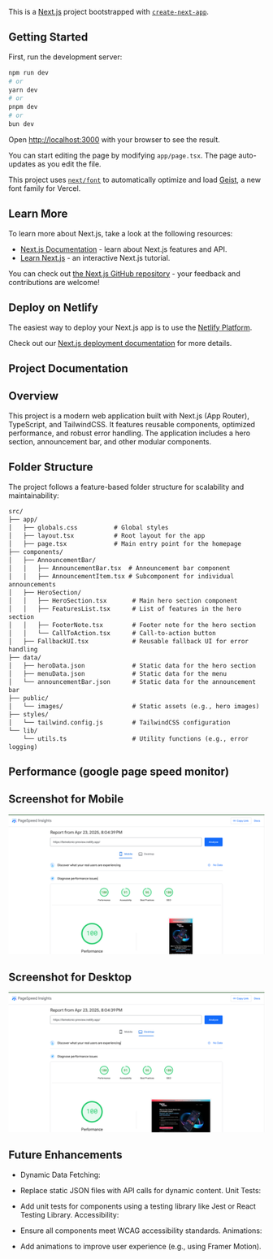 This is a [Next.js](https://nextjs.org) project bootstrapped with [`create-next-app`](https://nextjs.org/docs/app/api-reference/cli/create-next-app).

## Getting Started

First, run the development server:

```bash
npm run dev
# or
yarn dev
# or
pnpm dev
# or
bun dev
```

Open [http://localhost:3000](http://localhost:3000) with your browser to see the result.

You can start editing the page by modifying `app/page.tsx`. The page auto-updates as you edit the file.

This project uses [`next/font`](https://nextjs.org/docs/app/building-your-application/optimizing/fonts) to automatically optimize and load [Geist](https://vercel.com/font), a new font family for Vercel.

## Learn More

To learn more about Next.js, take a look at the following resources:

- [Next.js Documentation](https://nextjs.org/docs) - learn about Next.js features and API.
- [Learn Next.js](https://nextjs.org/learn) - an interactive Next.js tutorial.

You can check out [the Next.js GitHub repository](https://github.com/vercel/next.js) - your feedback and contributions are welcome!

## Deploy on Netlify

The easiest way to deploy your Next.js app is to use the [Netlify Platform](https://docs.netlify.com/).

Check out our [Next.js deployment documentation](https://nextjs.org/docs/app/building-your-application/deploying) for more details.

## Project Documentation

## Overview

This project is a modern web application built with Next.js (App Router), TypeScript, and TailwindCSS. It features reusable components, optimized performance, and robust error handling. The application includes a hero section, announcement bar, and other modular components.

## Folder Structure

The project follows a feature-based folder structure for scalability and maintainability:

```
src/
├── app/
│   ├── globals.css          # Global styles
│   ├── layout.tsx           # Root layout for the app
│   ├── page.tsx             # Main entry point for the homepage
├── components/
│   ├── AnnouncementBar/
│   │   ├── AnnouncementBar.tsx  # Announcement bar component
│   │   ├── AnnouncementItem.tsx # Subcomponent for individual announcements
│   ├── HeroSection/
│   │   ├── HeroSection.tsx       # Main hero section component
│   │   ├── FeaturesList.tsx      # List of features in the hero section
│   │   ├── FooterNote.tsx        # Footer note for the hero section
│   │   └── CallToAction.tsx      # Call-to-action button
│   ├── FallbackUI.tsx            # Reusable fallback UI for error handling
├── data/
│   ├── heroData.json             # Static data for the hero section
│   ├── menuData.json             # Static data for the menu
│   └── announcementBar.json      # Static data for the announcement bar
├── public/
│   └── images/                   # Static assets (e.g., hero images)
├── styles/
│   └── tailwind.config.js        # TailwindCSS configuration
└── lib/
    └── utils.ts                  # Utility functions (e.g., error logging)
```

## Performance (google page speed monitor)

## Screenshot for Mobile

![Screenshot of Mobile](./public/screenshot/Screenshot-for-mobile.png)

## Screenshot for Desktop

![Screenshot of Desktop](./public/screenshot/Screenshot-for-desktop.png)

## Future Enhancements

- Dynamic Data Fetching:

- Replace static JSON files with API calls for dynamic content.
  Unit Tests:

- Add unit tests for components using a testing library like Jest or React Testing Library.
  Accessibility:

- Ensure all components meet WCAG accessibility standards.
  Animations:

- Add animations to improve user experience (e.g., using Framer Motion).

